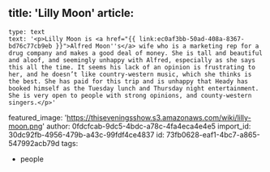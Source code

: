 title: 'Lilly Moon'
article:
  -
    type: text
    text: '<p>Lilly Moon is <a href="{{ link:ec0af3bb-50ad-408a-8367-bd76c77cb9eb }}">Alfred Moon''s</a> wife who is a marketing rep for a drug company and makes a good deal of money. She is tall and beautiful and aloof, and seemingly unhappy with Alfred, especially as she says this all the time. It seems his lack of an opinion is frustrating to her, and he doesn’t like country-western music, which she thinks is the best. She has paid for this trip and is unhappy that Heady has booked himself as the Tuesday lunch and Thursday night entertainment. She is very open to people with strong opinions, and county-western singers.</p>'
featured_image: 'https://thiseveningsshow.s3.amazonaws.com/wiki/lilly-moon.png'
author: 0fdcfcab-9dc5-4bdc-a78c-4fa4eca4e4e5
import_id: 30dc92fb-4956-479b-a43c-99fdf4ce4837
id: 73fb0628-eaf1-4bc7-a865-547992acb79d
tags:
  - people
